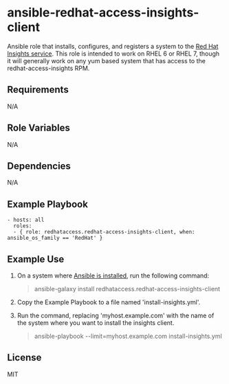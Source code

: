 ansible-redhat-access-insights-client
========

Ansible role that installs, configures, and registers a system to the [Red Hat Insights service](http://access.redhat.com/insights).  This role is intended to work on RHEL 6 or RHEL 7, though it will generally work on any yum based system that has access to the redhat-access-insights RPM.

Requirements
------------

N/A

Role Variables
--------------

N/A

Dependencies
------------

N/A

Example Playbook
----------------

    - hosts: all
      roles:
      - { role: redhataccess.redhat-access-insights-client, when: ansible_os_family == 'RedHat' }


Example Use
-----------

1. On a system where [Ansible is installed](http://http://docs.ansible.com/ansible/intro_installation.html), run the following command:

    > ansible-galaxy install redhataccess.redhat-access-insights-client

1. Copy the Example Playbook to a file named 'install-insights.yml'.

1. Run the command, replacing 'myhost.example.com' with the name of the
   system where you want to install the insights client.

    > ansible-playbook --limit=myhost.example.com install-insights.yml


License
-------

MIT

